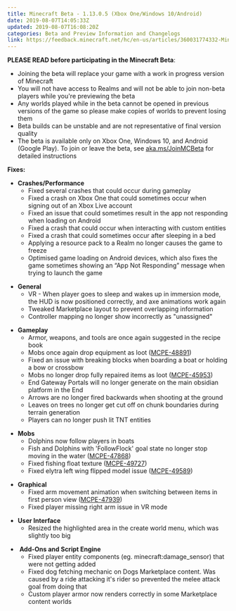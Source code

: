 ```yaml
---
title: Minecraft Beta - 1.13.0.5 (Xbox One/Windows 10/Android)
date: 2019-08-07T14:05:33Z
updated: 2019-08-07T16:08:20Z
categories: Beta and Preview Information and Changelogs
link: https://feedback.minecraft.net/hc/en-us/articles/360031774332-Minecraft-Beta-1-13-0-5-Xbox-One-Windows-10-Android
---
```


**PLEASE READ before participating in the Minecraft Beta**:

- Joining the beta will replace your game with a work in progress version of Minecraft
- You will not have access to Realms and will not be able to join non-beta players while you're previewing the beta
- Any worlds played while in the beta cannot be opened in previous versions of the game so please make copies of worlds to prevent losing them
- Beta builds can be unstable and are not representative of final version quality
- The beta is available only on Xbox One, Windows 10, and Android (Google Play). To join or leave the beta, see [aka.ms/JoinMCBeta](https://aka.ms/JoinMCBeta) for detailed instructions

**Fixes:**

- **Crashes/Performance**
  - Fixed several crashes that could occur during gameplay 
  - Fixed a crash on Xbox One that could sometimes occur when signing out of an Xbox Live account
  - Fixed an issue that could sometimes result in the app not responding when loading on Android
  - Fixed a crash that could occur when interacting with custom entities
  - Fixed a crash that could sometimes occur after sleeping in a bed 
  - Applying a resource pack to a Realm no longer causes the game to freeze
  - Optimised game loading on Android devices, which also fixes the game sometimes showing an “App Not Responding” message when trying to launch the game

<!-- -->

- **General**
  - VR - When player goes to sleep and wakes up in immersion mode, the HUD is now positioned correctly, and axe animations work again
  - Tweaked Marketplace layout to prevent overlapping information
  - Controller mapping no longer show incorrectly as "unassigned" 

<!-- -->

- **Gameplay**
  - Armor, weapons, and tools are once again suggested in the recipe book
  - Mobs once again drop equipment as loot ([MCPE-48891](https://bugs.mojang.com/browse/MCPE-48891))
  - Fixed an issue with breaking blocks when boarding a boat or holding a bow or crossbow
  - Mobs no longer drop fully repaired items as loot ([MCPE-45953](https://bugs.mojang.com/browse/MCPE-45953))
  - End Gateway Portals will no longer generate on the main obsidian platform in the End
  - Arrows are no longer fired backwards when shooting at the ground
  - Leaves on trees no longer get cut off on chunk boundaries during terrain generation
  - Players can no longer push lit TNT entities

<!-- -->

- **Mobs**
  - Dolphins now follow players in boats
  - Fish and Dolphins with 'FollowFlock' goal state no longer stop moving in the water ([MCPE-47868](https://bugs.mojang.com/browse/MCPE-47868))
  - Fixed fishing float texture ([MCPE-49727](https://bugs.mojang.com/browse/MCPE-49727))
  - Fixed elytra left wing flipped model issue ([MCPE-49589](https://bugs.mojang.com/browse/MCPE-49589)) 

<!-- -->

- **Graphical**
  - Fixed arm movement animation when switching between items in first person view ([MCPE-47939](https://bugs.mojang.com/browse/MCPE-47939))
  - Fixed player missing right arm issue in VR mode

<!-- -->

- **User Interface**
  - Resized the highlighted area in the create world menu, which was slightly too big

<!-- -->

-  **Add-Ons and Script Engine**
  - Fixed player entity components (eg. minecraft:damage_sensor) that were not getting added
  - Fixed dog fetching mechanic on Dogs Marketplace content. Was caused by a ride attacking it's rider so prevented the melee attack goal from doing that
  - Custom player armor now renders correctly in some Marketplace content worlds
